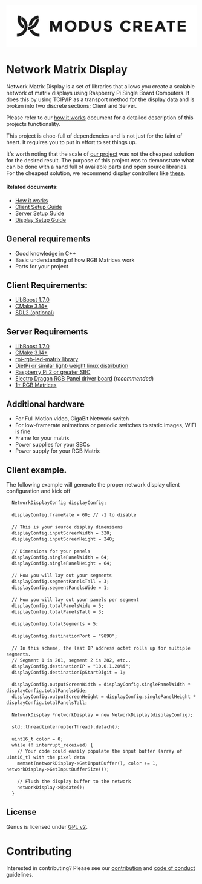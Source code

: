 [![Modus Create](./md/img/modus.logo.svg)](https://moduscreate.com)

# Network Matrix Display 

Network Matrix Display is a set of libraries that allows you create a scalable network of matrix displays using Raspberry Pi Single Board Computers.  It does this by using TCIP/IP as a transport method for the display data and is broken into two discrete sections; Client and Server. 

Please refer to our [how it works](./md/How_it_works.md) document for a detailed description of this projects functionality.

This project is choc-full of dependencies and is not just for the faint of heart.  It requires you to put in effort to set things up.

It's worth noting that the scale of [our project](./md/example_project.md) was not the cheapest solution for the desired result.  The purpose of this project was to demonstrate what can be done with a hand full of available parts and open source libraries.  
For the cheapest solution, we recommend display controllers like [these](https://www.aliexpress.com/item/32922416742.html).

#### Related documents: 
- [How it works](./md/How_it_works.md)
- [Client Setup Guide](./md/Client_setup_guide.md)
- [Server Setup Guide](./md/Server_setup_guide.md)
- [Display Setup Guide](./md/Display_setup_guide.md)

## General requirements 
- Good knowledge in C++
- Basic understanding of how RGB Matrices work
- Parts for your project

## Client Requirements:
- [LibBoost 1.7.0](https://dl.bintray.com/boostorg/release/1.70.0/source/boost_1_70_0.tar.gz)
- [CMake 3.14+](https://github.com/Kitware/CMake/releases/download/v3.14.4/cmake-3.14.4.tar.gz)
- [SDL2 (optional)](https://www.libsdl.org/download-2.0.php)

## Server Requirements
- [LibBoost 1.7.0](https://dl.bintray.com/boostorg/release/1.70.0/source/boost_1_70_0.tar.gz)
- [CMake 3.14+](https://github.com/Kitware/CMake/releases/download/v3.14.4/cmake-3.14.4.tar.gz)
- [rpi-rgb-led-matrix library](https://github.com/hzeller/rpi-rgb-led-matrix)
- [DietPi or similar light-weight linux distribution](https://dietpi.com/)
- [Raspberry Pi 2 or greater SBC](https://www.raspberrypi.org/products/raspberry-pi-3-model-b-plus/)
- [Electro Dragon RGB Panel driver board](https://www.electrodragon.com/product/rgb-matrix-panel-drive-board-raspberry-pi/) (*recommended*)
- [1+ RGB Matrices](https://www.adafruit.com/product/420)

## Additional hardware
- For Full Motion video, GigaBit Network switch
- For low-framerate animations or periodic switches to static images, WIFI is fine
- Frame for your matrix
- Power supplies for your SBCs
- Power supply for your RGB Matrix



## Client example.
The following example will generate the proper network display client configuration and kick off 
```
  NetworkDisplayConfig displayConfig;

  displayConfig.frameRate = 60; // -1 to disable

  // This is your source display dimensions
  displayConfig.inputScreenWidth = 320;
  displayConfig.inputScreenHeight = 240;

  // Dimensions for your panels
  displayConfig.singlePanelWidth = 64;
  displayConfig.singlePanelHeight = 64;

  // How you will lay out your segments
  displayConfig.segmentPanelsTall = 3;
  displayConfig.segmentPanelsWide = 1;

  // How you will lay out your panels per segment
  displayConfig.totalPanelsWide = 5;
  displayConfig.totalPanelsTall = 3;

  displayConfig.totalSegments = 5;

  displayConfig.destinationPort = "9890";
  
  // In this scheme, the last IP address octet rolls up for multiple segments. 
  // Segment 1 is 201, segment 2 is 202, etc..
  displayConfig.destinationIP = "10.0.1.20%i";
  displayConfig.destinationIpStartDigit = 1;

  displayConfig.outputScreenWidth = displayConfig.singlePanelWidth * displayConfig.totalPanelsWide;
  displayConfig.outputScreenHeight = displayConfig.singlePanelHeight * displayConfig.totalPanelsTall;

  NetworkDisplay *networkDisplay = new NetworkDisplay(displayConfig);

  std::thread(interrupterThread).detach();

  uint16_t color = 0;
  while (! interrupt_received) {
    // Your code could easily populate the input buffer (array of uint16_t) with the pixel data
    memset(networkDisplay->GetInputBuffer(), color += 1, networkDisplay->GetInputBufferSize());
    
    // Flush the display buffer to the network
    networkDisplay->Update();
  }
```

## License
Genus is licensed under [GPL v2](./LICENSE.md).

# Contributing
Interested in contributing? Please see our [contribution](./md/CONTRIBUTING.md) and [code of conduct](./md/CODE_OFCONDUCT.md) guidelines. 
